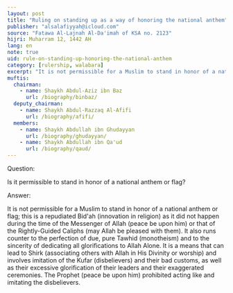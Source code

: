 ```yaml
---
layout: post
title: "Ruling on standing up as a way of honoring the national anthem"
publisher: "alsalafiyyah@icloud.com"
source: "Fatawa Al-Lajnah Al-Da'imah of KSA no. 2123"
hijri: Muharram 12, 1442 AH
lang: en
note: true
uid: rule-on-standing-up-honoring-the-national-anthem
category: [rulership, walabara]
excerpt: "It is not permissible for a Muslim to stand in honor of a national anthem or flag; this is a repudiated Bid'ah (innovation in religion) as it did not happen during the time of the Messenger of Allah (peace be upon him) or that of the Rightly-Guided Caliphs (may Allah be pleased with them)."
muftis:
  chairman: 
    - name: Shaykh Abdul-Aziz ibn Baz
      url: /biography/binbaz/
  deputy_chairman:
    - name: Shaykh Abdul-Razzaq Al-Afifi
      url: /biography/afifi/
  members: 
    - name: Shaykh Abdullah ibn Ghudayyan
      url: /biography/ghudayyan/
    - name: Shaykh Abdullah ibn Qa'ud
      url: /biography/qaud/
---
```


Question: 

Is it permissible to stand in honor of a national anthem or flag?

Answer:

It is not permissible for a Muslim to stand in honor of a national anthem or flag; this is a repudiated Bid'ah (innovation in religion) as it did not happen during the time of the Messenger of Allah (peace be upon him) or that of the Rightly-Guided Caliphs (may Allah be pleased with them). It also runs counter to the perfection of due, pure Tawhid (monotheism) and to the sincerity of dedicating all glorifications to Allah Alone. It is a means that can lead to Shirk (associating others with Allah in His Divinity or worship) and involves imitation of the Kufar (disbelievers) and their bad customs, as well as their excessive glorification of their leaders and their exaggerated ceremonies. The Prophet (peace be upon him) prohibited acting like and imitating the disbelievers.
